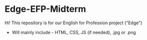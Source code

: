 # Edge-EFP-Midterm
Hi! This repository is for our English for Profession project ("Edge") 
* Will mainly include - HTML, CSS, JS  (if needed), .jpg or .png 

